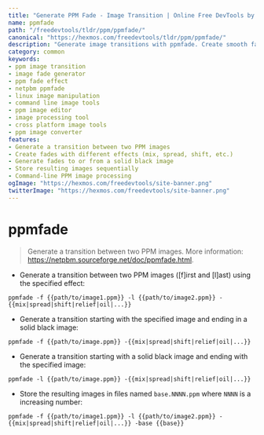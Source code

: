 ```yaml
---
title: "Generate PPM Fade - Image Transition | Online Free DevTools by Hexmos"
name: ppmfade
path: "/freedevtools/tldr/ppm/ppmfade/"
canonical: "https://hexmos.com/freedevtools/tldr/ppm/ppmfade/"
description: "Generate image transitions with ppmfade. Create smooth fades between PPM images using various effects. Free online tool, no registration required."
category: common
keywords:
- ppm image transition
- image fade generator
- ppm fade effect
- netpbm ppmfade
- linux image manipulation
- command line image tools
- ppm image editor
- image processing tool
- cross platform image tools
- ppm image converter
features:
- Generate a transition between two PPM images
- Create fades with different effects (mix, spread, shift, etc.)
- Generate fades to or from a solid black image
- Store resulting images sequentially
- Command-line PPM image processing
ogImage: "https://hexmos.com/freedevtools/site-banner.png"
twitterImage: "https://hexmos.com/freedevtools/site-banner.png"
---
```


# ppmfade

> Generate a transition between two PPM images.
> More information: <https://netpbm.sourceforge.net/doc/ppmfade.html>.

- Generate a transition between two PPM images ([f]irst and [l]ast) using the specified effect:

`ppmfade -f {{path/to/image1.ppm}} -l {{path/to/image2.ppm}} -{{mix|spread|shift|relief|oil|...}}`

- Generate a transition starting with the specified image and ending in a solid black image:

`ppmfade -f {{path/to/image.ppm}} -{{mix|spread|shift|relief|oil|...}}`

- Generate a transition starting with a solid black image and ending with the specified image:

`ppmfade -l {{path/to/image.ppm}} -{{mix|spread|shift|relief|oil|...}}`

- Store the resulting images in files named `base.NNNN.ppm` where `NNNN` is a increasing number:

`ppmfade -f {{path/to/image1.ppm}} -l {{path/to/image2.ppm}} -{{mix|spread|shift|relief|oil|...}} -base {{base}}`

